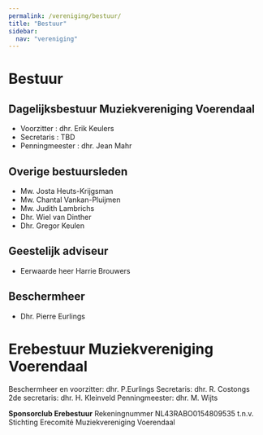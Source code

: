 ```yaml
---
permalink: /vereniging/bestuur/
title: "Bestuur"
sidebar:
  nav: "vereniging"
---
```

# Bestuur

## Dagelijksbestuur Muziekvereniging Voerendaal
* Voorzitter            : dhr. Erik Keulers
* Secretaris           : TBD
* Penningmeester : dhr. Jean Mahr

## Overige bestuursleden
* Mw. Josta Heuts-Krijgsman
* Mw. Chantal Vankan-Pluijmen
* Mw. Judith Lambrichs
* Dhr. Wiel van Dinther
* Dhr. Gregor Keulen

## Geestelijk adviseur
* Eerwaarde heer Harrie Brouwers

## Beschermheer
* Dhr. Pierre Eurlings

# Erebestuur Muziekvereniging Voerendaal
Beschermheer en voorzitter: dhr. P.Eurlings
Secretaris: dhr. R. Costongs
2de secretaris: dhr. H. Kleinveld
Penningmeester: dhr. M. Wijts

**Sponsorclub Erebestuur**
Rekeningnummer NL43RABO0154809535 t.n.v. Stichting Erecomité Muziekvereniging Voerendaal